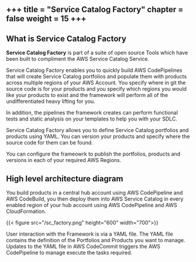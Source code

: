 +++
title = "Service Catalog Factory"
chapter = false
weight = 15
+++
---

## What is Service Catalog Factory

**Service Catalog Factory** is part of a suite of open source Tools which have been built to compliment the AWS Service Catalog Service.

Service Catalog Factory enables you to quickly build AWS CodePipelines that will create Service Catalog portfolios and populate them with products across multiple regions of your AWS Account.  You specify where in git the source code is for your products and you specify which regions you would like your products to exist and the framework will perform all of the undifferentiated heavy lifting for you.  

In addition, the pipelines the framework creates can perform functional tests and static
analysis on your templates to help you with your SDLC.


Service Catalog Factory allows you to define Service Catalog portfolios and products using YAML. You can version your products and specify where the source
code for them can be found. 

You can configure the frameowrk to publish the portfolios, products and versions in each of your required AWS Regions.

## High level architecture diagram

You build products in a central hub account using AWS CodePipeline and AWS CodeBuild, you then deploy them into AWS 
Service Catalog in every enabled region of your hub account using AWS CodePipeline and AWS CloudFormation. 

{{< figure src="/sc_factory.png" height="600" width="700">}}

User interaction with the Framework is via a YAML file. The YAML file contains the definition of the Portfolios and Products you want to manage. Updates to the YAML file in AWS CodeCommit triggers the AWS CodePipeline to manage execute the tasks required.

